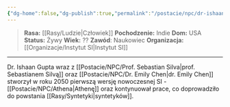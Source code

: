 ```yaml
---
{"dg-home":false,"dg-publish":true,"permalink":"/postacie/npc/dr-ishaan-gupta/","dgPassFrontmatter":true}
---
```


> **Rasa:** [[Rasy/Ludzie\|Człowiek]]
> **Pochodzenie:** Indie
> **Dom:** USA
> **Status:** Żywy
> **Wiek:** ??
> **Zawód**: Naukowiec
> **Organizacja:** [[Organizacje/Instytut SI\|Instytut SI]]

---

Dr. Ishaan Gupta wraz z  [[Postacie/NPC/Prof. Sebastian Silva\|prof. Sebastianem Silvą]] oraz [[Postacie/NPC/Dr. Emily Chen\|dr. Emily Chen]] stworzył w roku 2050 pierwszą wersję nowoczesnej SI - [[Postacie/NPC/Athena\|Athenę]] oraz kontynuował prace, co doprowadziło do powstania [[Rasy/Syntetyki\|syntetyków]].